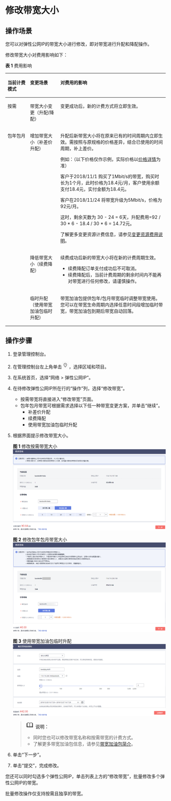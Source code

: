 # 修改带宽大小<a name="eip_0012"></a>

## 操作场景<a name="section242619435115"></a>

您可以对弹性公网IP的带宽大小进行修改，即对带宽进行升配和降配操作。

修改带宽大小对费用影响如下：

**表 1**  费用影响

<a name="zh-cn_topic_0118498819_table117061129519"></a>
<table><thead align="left"><tr id="zh-cn_topic_0118498819_row2070710212517"><th class="cellrowborder" valign="top" width="14.04%" id="mcps1.2.4.1.1"><p id="zh-cn_topic_0118498819_p22514331491"><a name="zh-cn_topic_0118498819_p22514331491"></a><a name="zh-cn_topic_0118498819_p22514331491"></a>当前计费模式</p>
</th>
<th class="cellrowborder" valign="top" width="18.91%" id="mcps1.2.4.1.2"><p id="zh-cn_topic_0118498819_p13707142550"><a name="zh-cn_topic_0118498819_p13707142550"></a><a name="zh-cn_topic_0118498819_p13707142550"></a>变更场景</p>
</th>
<th class="cellrowborder" valign="top" width="67.05%" id="mcps1.2.4.1.3"><p id="zh-cn_topic_0118498819_p1170715212514"><a name="zh-cn_topic_0118498819_p1170715212514"></a><a name="zh-cn_topic_0118498819_p1170715212514"></a>对费用的影响</p>
</th>
</tr>
</thead>
<tbody><tr id="row129737166211"><td class="cellrowborder" valign="top" width="14.04%" headers="mcps1.2.4.1.1 "><p id="p29731716727"><a name="p29731716727"></a><a name="p29731716727"></a>按需</p>
</td>
<td class="cellrowborder" valign="top" width="18.91%" headers="mcps1.2.4.1.2 "><p id="p103945561024"><a name="p103945561024"></a><a name="p103945561024"></a>带宽大小变更（升配/降配）</p>
</td>
<td class="cellrowborder" valign="top" width="67.05%" headers="mcps1.2.4.1.3 "><p id="p99732163210"><a name="p99732163210"></a><a name="p99732163210"></a>变更成功后，新的计费方式将立即生效。</p>
</td>
</tr>
<tr id="zh-cn_topic_0118498819_row6707727518"><td class="cellrowborder" rowspan="3" valign="top" width="14.04%" headers="mcps1.2.4.1.1 "><p id="zh-cn_topic_0118498819_p2251833692"><a name="zh-cn_topic_0118498819_p2251833692"></a><a name="zh-cn_topic_0118498819_p2251833692"></a>包年包月</p>
</td>
<td class="cellrowborder" valign="top" width="18.91%" headers="mcps1.2.4.1.2 "><p id="zh-cn_topic_0118498819_p37072027518"><a name="zh-cn_topic_0118498819_p37072027518"></a><a name="zh-cn_topic_0118498819_p37072027518"></a>增加带宽大小（补差价升配）</p>
</td>
<td class="cellrowborder" valign="top" width="67.05%" headers="mcps1.2.4.1.3 "><p id="zh-cn_topic_0118498819_p767918917713"><a name="zh-cn_topic_0118498819_p767918917713"></a><a name="zh-cn_topic_0118498819_p767918917713"></a>升配后新带宽大小将在原来已有的时间周期内立即生效。需按照与原规格的价格差异，结合已使用的时间周期，补上差价。</p>
<p id="p86671154121414"><a name="p86671154121414"></a><a name="p86671154121414"></a>例如：（以下价格仅作示例，实际价格以<a href="https://www.huaweicloud.com/pricing.html#/eip" target="_blank" rel="noopener noreferrer">价格详情</a>为准）</p>
<p id="p12682927111510"><a name="p12682927111510"></a><a name="p12682927111510"></a>客户于2018/11/1 购买了1Mbit/s的带宽，购买时长为1个月，此时价格为18.4元/月，客户使用余额支付18.4元，实付金额为18.4元。</p>
<p id="p4682827141512"><a name="p4682827141512"></a><a name="p4682827141512"></a>客户在2018/11/24 将带宽升级为5Mbit/s，价格为92元/月。</p>
<p id="p2682327141516"><a name="p2682327141516"></a><a name="p2682327141516"></a>这时，剩余天数为 30 - 24 = 6天，升配费用=92 / 30 * 6 - 18.4 / 30 * 6 = 14.72元。</p>
<p id="p9529133320254"><a name="p9529133320254"></a><a name="p9529133320254"></a>了解更多变更资源计费信息，请参见<a href="https://support.huaweicloud.com/usermanual-billing/renewals_topic_60000001.html" target="_blank" rel="noopener noreferrer">变更资源费用说明</a>。</p>
</td>
</tr>
<tr id="zh-cn_topic_0118498819_row1616328121117"><td class="cellrowborder" valign="top" headers="mcps1.2.4.1.1 "><p id="zh-cn_topic_0118498819_p661712881111"><a name="zh-cn_topic_0118498819_p661712881111"></a><a name="zh-cn_topic_0118498819_p661712881111"></a>降低带宽大小（续费降配）</p>
</td>
<td class="cellrowborder" valign="top" headers="mcps1.2.4.1.2 "><p id="zh-cn_topic_0118498819_p186171228151117"><a name="zh-cn_topic_0118498819_p186171228151117"></a><a name="zh-cn_topic_0118498819_p186171228151117"></a>续费成功后新的带宽大小将在新的计费周期生效。</p>
<a name="zh-cn_topic_0118498819_ul178551434171416"></a><a name="zh-cn_topic_0118498819_ul178551434171416"></a><ul id="zh-cn_topic_0118498819_ul178551434171416"><li>续费降配订单支付成功后不可取消。</li><li>续费降配后，当前计费周期的剩余时间内不能再对带宽进行任何修改，请谨慎操作。</li></ul>
</td>
</tr>
<tr id="row1942717113405"><td class="cellrowborder" valign="top" headers="mcps1.2.4.1.1 "><p id="p15428141184018"><a name="p15428141184018"></a><a name="p15428141184018"></a>临时升配（使用带宽加油包临时升配）</p>
</td>
<td class="cellrowborder" valign="top" headers="mcps1.2.4.1.2 "><p id="p742891104019"><a name="p742891104019"></a><a name="p742891104019"></a>带宽加油包提供包年/包月带宽临时调整带宽使用。您可以在带宽生命周期内选择任意时间段增加临时带宽，带宽加油包到期后带宽自动回落。</p>
</td>
</tr>
</tbody>
</table>

## 操作步骤<a name="section1671903618"></a>

1.  登录管理控制台。
2.  在管理控制台左上角单击![](figures/icon-region-0.png)，选择区域和项目。
3.  在系统首页，选择“网络 \> 弹性公网IP”。
4.  在待修改弹性公网IP所在行的“操作”列，选择“修改带宽”。
    -   按需带宽将直接进入“修改带宽”页面。
    -   包年包月带宽可根据需求选择以下任一种带宽变更方案，并单击“继续”。
        -   补差价升配
        -   续费降配
        -   使用带宽加油包临时升配

5.  根据界面提示修改带宽大小。

    **图 1**  修改按需带宽大小<a name="fig7593194953617"></a>  
    ![](figures/修改按需带宽大小.png "修改按需带宽大小")

    **图 2**  修改包年包月带宽大小<a name="fig15937494364"></a>  
    ![](figures/修改包年包月带宽大小.png "修改包年包月带宽大小")

    **图 3**  使用带宽加油包临时升配<a name="fig47148351491"></a>  
    ![](figures/使用带宽加油包临时升配.png "使用带宽加油包临时升配")

    >![](public_sys-resources/icon-note.gif) **说明：** 
    >-   同时您也可以修改带宽名称和按需带宽的计费方式。
    >-   了解更多带宽加油包信息，请参见[带宽加油包简介](带宽加油包简介.md)。

6.  单击“下一步”。
7.  单击“提交”，完成修改。

您还可以同时勾选多个弹性公网IP，单击列表上方的“修改带宽”，批量修改多个弹性公网IP的带宽。

批量修改操作仅支持按需且独享的带宽。

